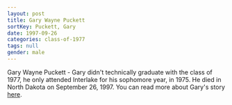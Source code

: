 ```yaml
---
layout: post
title: Gary Wayne Puckett
sortKey: Puckett, Gary
date: 1997-09-26
categories: class-of-1977
tags: null
gender: male
---
```

Gary Wayne Puckett - Gary didn't technically graduate with the class of 1977, he only attended Interlake for his sophomore year, in 1975.  He died in North Dakota on September 26, 1997.  You can read more about Gary's story [here](https://archive.seattletimes.com/archive/?date=19971002&slug=2563678).
